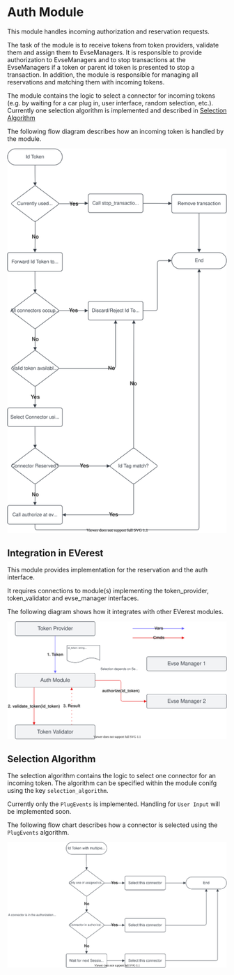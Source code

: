 # Auth Module

This module handles incoming authorization and reservation requests.

The task of the module is to receive tokens from token providers, validate them and assign them to EvseManagers. It is responsible to provide authorization to EvseManagers and to stop transactions at the EvseManagers if a token or parent id token is presented to stop a transaction. In addition, the module is responsible for managing all reservations and matching them with incoming tokens.

The module contains the logic to select a connector for incoming tokens (e.g. by waiting for a car plug in, user interface, random selection, etc.). Currently one selection algorithm is implemented and described in [Selection Algorithm](#selection-algorithm)

The following flow diagram describes how an incoming token is handled by the module.

![TokenHandling](docs/token_handling.drawio.svg)

## Integration in EVerest

This module provides implementation for the reservation and the auth interface.

It requires connections to module(s) implementing the token_provider, token_validator and evse_manager interfaces.

The following diagram shows how it integrates with other EVerest modules.

![Integration](docs/everest_integration.drawio.svg)

## Selection Algorithm
The selection algorithm contains the logic to select one connector for an incoming token. The algorithm can be specified within the module conifg using the key `selection_algorithm`. 

Currently only the `PlugEvents` is implemented. Handling for `User Input` will be implemented soon.

The following flow chart describes how a connector is selected using the `PlugEvents` algorithm.

![SelectionAlgorithm](docs/selection_algorithm.drawio.svg)

